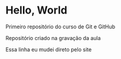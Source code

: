 # Hello, World
 Primeiro repositório do curso de Git e GitHub

 Repositório criado na gravação da aula
 
 Essa linha eu mudei  direto pelo site

